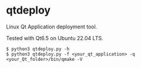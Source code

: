 # qtdeploy

Linux Qt Application deployment tool.

Tested with Qt6.5 on Ubuntu 22.04 LTS.

```
$ python3 qtdeploy.py -h
$ python3 qtdeploy.py -f <your_qt_application> -q <your_Qt_folder>/bin/qmake -V
```
